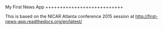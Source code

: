 
My First News App
+++++++++++++++++++++++++++

This is based on the NICAR Atlanta conference 2015 session at 
http://first-news-app.readthedocs.org/en/latest/

